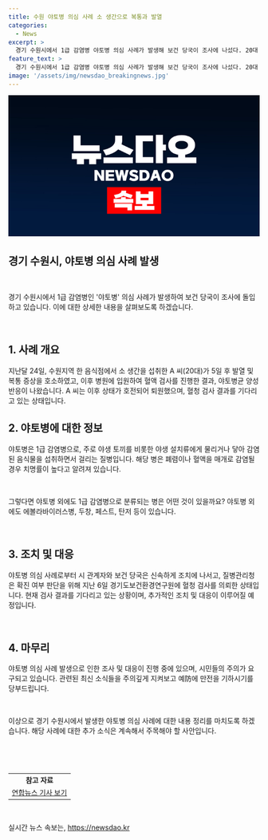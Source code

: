 ```yaml
---
title: 수원 야토병 의심 사례 소 생간으로 복통과 발열
categories:
  - News
excerpt: >
  경기 수원시에서 1급 감염병 야토병 의심 사례가 발생해 보건 당국이 조사에 나섰다. 20대 A씨가 소 생간을 먹은 후 복통과 발열 증상을 호소했고, 병원 검사 결과 야토병균 양성 반응이 나왔다. 혈청 검사 결과를 기다리는 상황이며, 야토병은 1급 감염병으로 심각하고 전파력이 높다. 해당 병은 폐렴이나 혈액을 매개로 감염될 경우 치명률이 높다. (150자)
feature_text: >
  경기 수원시에서 1급 감염병 야토병 의심 사례가 발생해 보건 당국이 조사에 나섰다. 20대 A씨가 소 생간을 먹은 후 복통과 발열 증상을 호소했고, 병원 검사 결과 야토병균 양성 반응이 나왔다. 혈청 검사 결과를 기다리는 상황이며, 야토병은 1급 감염병으로 심각하고 전파력이 높다. 해당 병은 폐렴이나 혈액을 매개로 감염될 경우 치명률이 높다. (150자)
image: '/assets/img/newsdao_breakingnews.jpg'
---
```


<p><img src="/assets/img/newsdao_breakingnews.jpg" alt="cryptoinkorea 속보" /></p>

<h2 data-ke-size="size26">경기 수원시, 야토병 의심 사례 발생</h2>

<p data-ke-size="size16">&nbsp;</p>

<p>경기 수원시에서 1급 감염병인 '야토병' 의심 사례가 발생하여 보건 당국이 조사에 돌입하고 있습니다. 이에 대한 상세한 내용을 살펴보도록 하겠습니다.</p>

<p data-ke-size="size16">&nbsp;</p>

<h2 data-ke-size="size24">1. 사례 개요</h2>

<p data-ke-size="size16">지난달 24일, 수원지역 한 음식점에서 소 생간을 섭취한 A 씨(20대)가 5일 후 발열 및 복통 증상을 호소하였고, 이후 병원에 입원하여 혈액 검사를 진행한 결과, 야토병균 양성 반응이 나왔습니다. A 씨는 이후 상태가 호전되어 퇴원했으며, 혈청 검사 결과를 기다리고 있는 상태입니다.</p>

<h2 data-ke-size="size24">2. 야토병에 대한 정보</h2>

<p data-ke-size="size16">야토병은 1급 감염병으로, 주로 야생 토끼를 비롯한 야생 설치류에게 물리거나 닿아 감염된 음식물을 섭취하면서 걸리는 질병입니다. 해당 병은 폐렴이나 혈액을 매개로 감염될 경우 치명률이 높다고 알려져 있습니다.</p>

<p data-ke-size="size16">&nbsp;</p>

<p>그렇다면 야토병 외에도 1급 감염병으로 분류되는 병은 어떤 것이 있을까요? 야토병 외에도 에볼라바이러스병, 두창, 페스트, 탄저 등이 있습니다.</p>

<p data-ke-size="size16">&nbsp;</p>

<h2 data-ke-size="size24">3. 조치 및 대응</h2>

<p data-ke-size="size16">야토병 의심 사례로부터 시 관계자와 보건 당국은 신속하게 조치에 나서고, 질병관리청은 확진 여부 판단을 위해 지난 6일 경기도보건환경연구원에 혈청 검사를 의뢰한 상태입니다. 현재 검사 결과를 기다리고 있는 상황이며, 추가적인 조치 및 대응이 이루어질 예정입니다. </p>

<p data-ke-size="size16">&nbsp;</p>

<h2 data-ke-size="size24">4. 마무리</h2>

<p data-ke-size="size16">야토병 의심 사례 발생으로 인한 조사 및 대응이 진행 중에 있으며, 시민들의 주의가 요구되고 있습니다. 관련된 최신 소식들을 주의깊게 지켜보고 예防에 만전을 기하시기를 당부드립니다.</p>

<p data-ke-size="size16">&nbsp;</p>

<p>이상으로 경기 수원시에서 발생한 야토병 의심 사례에 대한 내용 정리를 마치도록 하겠습니다.  해당 사례에 대한 추가 소식은 계속해서 주목해야 할 사안입니다.</p>

<p data-ke-size="size16">&nbsp;</p>

<p data-ke-size="size16">&nbsp;</p>

<table>
  <tbody>
    <tr>
      <td style="text-align: center; height: 17px;"><b>참고 자료</b></td>
    </tr>
    <tr>
      <td style="text-align: center; height: 17px;"><a href="https://www.yna.co.kr/view/AKR20220808150651004?input=1195m" target="_blank" title="yna news">연합뉴스 기사 보기</a></td>
    </tr>
  </tbody>
</table>

<p data-ke-size="size16">&nbsp;</p>
실시간 뉴스 속보는, <a href="https://newsdao.kr" rel="dofollow">https://newsdao.kr</a>


